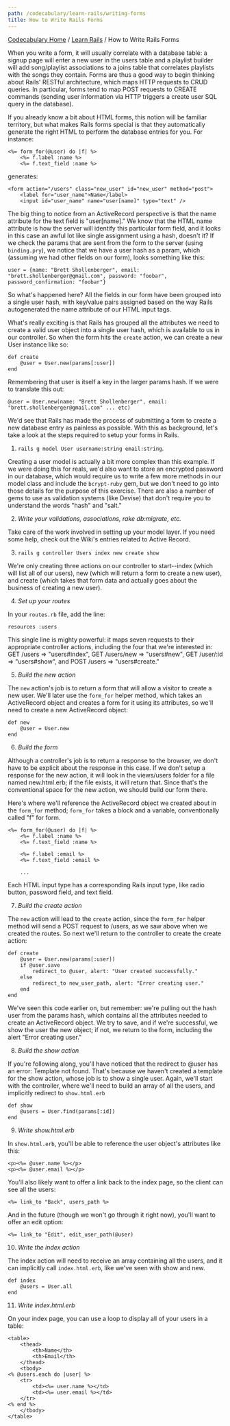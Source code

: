 ```yaml
---
path: /codecabulary/learn-rails/writing-forms
title: How to Write Rails Forms
---
```

[Codecabulary Home](/codecabulary) / [Learn Rails](/codecabulary/learn-rails) / How to Write Rails Forms

<!-- ---title: How to Write Rails Forms -->

When you write a form, it will usually correlate with a database table: a signup page will enter a new user in the users table and a playlist builder will add song/playlist associations to a joins table that correlates playlists with the songs they contain. Forms are thus a good way to begin thinking about Rails' RESTful architecture, which maps HTTP requests to CRUD queries. In particular, forms tend to map POST requests to CREATE commands (sending user information via HTTP triggers a create user SQL query in the database). 

If you already know a bit about HTML forms, this notion will be familiar territory, but what makes Rails forms special is that they automatically generate the right HTML to perform the database entries for you. For instance:

	<%= form_for(@user) do |f| %>
		<%= f.label :name %>
		<%= f.text_field :name %>
	
generates:

	<form action="/users" class="new_user" id="new_user" method="post">
		<label for="user_name">Name</label>
		<input id="user_name" name="user[name]" type="text" />

The big thing to notice from an ActiveRecord perspective is that the name attribute for the text field is "user[name]." We know that the HTML name attribute is how the server will identify this particular form field, and it looks in this case an awful lot like single assignment using a hash, doesn't it? If we check the params that are sent from the form to the server (using `binding.pry`), we notice that we have a user hash as a param, which (assuming we had other fields on our form), looks something like this:

	user = {name: "Brett Shollenberger", email: "brett.shollenberger@gmail.com", password: "foobar", password_confirmation: "foobar"}
	
So what's happened here? All the fields in our form have been grouped into a single user hash, with key/value pairs assigned based on the way Rails autogenerated the name attribute of our HTML input tags. 

What's really exciting is that Rails has grouped all the attributes we need to create a valid user object into a single user hash, which is available to us in our controller. So when the form hits the `create` action, we can create a new User instance like so:
	
	def create
		@user = User.new(params[:user])
	end
	
Remembering that user is itself a key in the larger params hash. If we were to translate this out:

	@user = User.new(name: "Brett Shollenberger", email: "brett.shollenberger@gmail.com" ... etc)
	
We'd see that Rails has made the process of submitting a form to create a new database entry as painless as possible. With this as background, let's take a look at the steps required to setup your forms in Rails.

1) `rails g model User username:string email:string`. 

Creating a user model is actually a bit more complex than this example. If we were doing this for reals, we'd also want to store an encrypted password in our database, which would require us to write a few more methods in our model class and include the `bcrypt-ruby` gem, but we don't need to go into those details for the purpose of this exercise. There are also a number of gems to use as validation systems (like Devise) that don't require you to understand the words "hash" and "salt."

2) _Write your validations, associations, rake db:migrate, etc._

Take care of the work involved in setting up your model layer. If you need some help, check out the Wiki's entries related to Active Record. 

3) `rails g controller Users index new create show`

We're only creating three actions on our controller to start--index (which will list all of our users), new (which will return a form to create a new user), and create (which takes that form data and actually goes about the business of creating a new user). 

4) _Set up your routes_

In your `routes.rb` file, add the line:

	resources :users
	
This single line is mighty powerful: it maps seven requests to their appropriate controller actions, including the four that we're interested in: GET /users => "users#index", GET /users/new => "users#new", GET /user/:id => "users#show", and POST /users => "users#create."

5) _Build the new action_

The `new` action's job is to return a form that will allow a visitor to create a new user. We'll later use the `form_for` helper method, which takes an ActiveRecord object and creates a form for it using its attributes, so we'll need to create a new ActiveRecord object:

	def new
		@user = User.new
	end
	
6) _Build the form_

Although a controller's job is to return a response to the browser, we don't have to be explicit about the response in this case. If we don't setup a response for the new action, it will look in the views/users folder for a file named new.html.erb; if the file exists, it will return that. Since that's the conventional space for the new action, we should build our form there. 

Here's where we'll reference the ActiveRecord object we created about in the `form_for` method; `form_for` takes a block and a variable, conventionally called "f" for form.

	<%= form_for(@user) do |f| %>
		<%= f.label :name %>
		<%= f.text_field :name %>
		
		<%= f.label :email %>
		<%= f.text_field :email %>
		
		...
		
Each HTML input type has a corresponding Rails input type, like radio button, password field, and text field.

7) _Build the create action_

The `new` action will lead to the `create` action, since the `form_for` helper method will send a POST request to /users, as we saw above when we created the routes. So next we'll return to the controller to create the create action:

	def create
		@user = User.new(params[:user])
		if @user.save
			redirect_to @user, alert: "User created successfully."
		else
			redirect_to new_user_path, alert: "Error creating user."
		end
	end

We've seen this code earlier on, but remember: we're pulling out the hash user from the params hash, which contains all the attributes needed to create an ActiveRecord object. We try to save, and if we're successful, we show the user the new object; if not, we return to the form, including the alert "Error creating user."

8) _Build the show action_

If you're following along, you'll have noticed that the redirect to @user has an error: Template not found. That's because we haven't created a template for the show action, whose job is to show a single user. Again, we'll start with the controller, where we'll need to build an array of all the users, and implicitly redirect to `show.html.erb`

	def show
		@users = User.find(params[:id])
	end
	
9) _Write show.html.erb_

In `show.html.erb`, you'll be able to reference the user object's attributes like this:

	<p><%= @user.name %></p>
	<p><%= @user.email %></p>

You'll also likely want to offer a link back to the index page, so the client can see all the users:

	<%= link_to "Back", users_path %>
	
And in the future (though we won't go through it right now), you'll want to offer an edit option:

	<%= link_to "Edit", edit_user_path(@user)
	
10) _Write the index action_

The index action will need to receive an array containing all the users, and it can implicitly call `index.html.erb`, like we've seen with show and new.

	def index
		@users = User.all
	end
	
11) _Write index.html.erb_

On your index page, you can use a loop to display all of your users in a table:

	<table>
		<thead>
			<th>Name</th>
			<th>Email</th>
		</thead>
		<tbody>
	<% @users.each do |user| %>
		<tr>
			<td><%= user.name %></td>
			<td><%= user.email %></td>
		</tr>
	<% end %>
		</tbody>
	</table>
	

	


	
